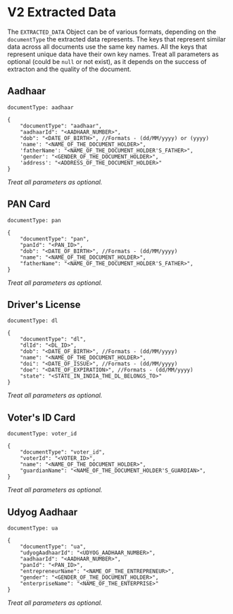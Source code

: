 # V2 Extracted Data

The `EXTRACTED_DATA` Object can be of various formats, depending on the `documentType` the extracted data represents. The keys that represent similar data across all documents use the same key names. All the keys that represent unique data have their own key names. Treat all parameters as optional (could be `null` or not exist), as it depends on the success of extracton and the quality of the document.

## Aadhaar
`documentType: aadhaar`

```
{
    "documentType": "aadhaar",
    "aadhaarId": "<AADHAAR_NUMBER>",
    "dob": "<DATE_OF_BIRTH>", //Formats - (dd/MM/yyyy) or (yyyy)
    'name': "<NAME_OF_THE_DOCUMENT_HOLDER>",
    'fatherName': "<NAME_OF_THE_DOCUMENT_HOLDER'S_FATHER>",
    'gender': "<GENDER_OF_THE_DOCUMENT_HOLDER>",
    'address': "<ADDRESS_OF_THE_DOCUMENT_HOLDER>"
}  
```
*Treat all parameters as optional.*

## PAN Card
`documentType: pan`

```
{
    "documentType": "pan",
    "panId": "<PAN_ID>",
    "dob": "<DATE_OF_BIRTH>", //Formats - (dd/MM/yyyy)
    "name": "<NAME_OF_THE_DOCUMENT_HOLDER>",
    "fatherName": "<NAME_OF_THE_DOCUMENT_HOLDER'S_FATHER>",
}  
```
*Treat all parameters as optional.*

## Driver's License
`documentType: dl`

```
{
    "documentType": "dl",
    "dlId": "<DL_ID>",
    "dob": "<DATE_OF_BIRTH>", //Formats - (dd/MM/yyyy)
    "name": "<NAME_OF_THE_DOCUMENT_HOLDER>",
    "doi": "<DATE_OF_ISSUE>", //Formats - (dd/MM/yyyy)
    "doe": "<DATE_OF_EXPIRATION>", //Formats - (dd/MM/yyyy)
    "state": "<STATE_IN_INDIA_THE_DL_BELONGS_TO>"
}  
```
*Treat all parameters as optional.*

## Voter's ID Card
`documentType: voter_id`

```
{
    "documentType": "voter_id",
    "voterId": "<VOTER_ID>",
    "name": "<NAME_OF_THE_DOCUMENT_HOLDER>",
    "guardianName": "<NAME_OF_THE_DOCUMENT_HOLDER'S_GUARDIAN>",
}  
```
*Treat all parameters as optional.*

## Udyog Aadhaar
`documentType: ua`

```
{
    "documentType": "ua",
    "udyogAadhaarId": "<UDYOG_AADHAAR_NUMBER>",
    "aadhaarId": "<AADHAAR_NUMBER>",
    "panId": "<PAN_ID>",
    "entrepreneurName": "<NAME_OF_THE_ENTREPRENEUR>",
    "gender": "<GENDER_OF_THE_DOCUMENT_HOLDER>",
    "enterpriseName": "<NAME_OF_THE_ENTERPRISE>"
}  
```
*Treat all parameters as optional.*
